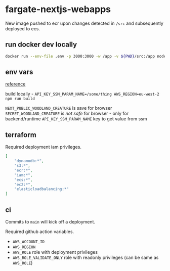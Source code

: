 # fargate-nextjs-webapps

New image pushed to ecr upon changes detected in `/src` and subsequently deployed to ecs.

## run docker dev locally

```sh
docker run --env-file .env -p 3000:3000 -w /app -v ${PWD}/src:/app node:20 npm run dev
```

## env vars

[reference](https://nextjs.org/docs/pages/building-your-application/configuring/environment-variables#bundling-environment-variables-for-the-browser)

build locally - `API_KEY_SSM_PARAM_NAME=/some/thing AWS_REGION=eu-west-2 npm run build`

`NEXT_PUBLIC_WOODLAND_CREATURE` is save for browser
`SECRET_WOODLAND_CREATURE` is *not safe* for browser - only for backend/runtime
`API_KEY_SSM_PARAM_NAME` key to get value from ssm

## terraform

Required deployment iam privileges.

```json
[
    "dynamodb:*", 
    "s3:*", 
    "ecr:*", 
    "iam:*", 
    "ecs:*",
    "ec2:*", 
    "elasticloadbalancing:*"
]
```


## ci

Commits to `main` will kick off a deployment.

Required github action variables.
- `AWS_ACCOUNT_ID`
- `AWS_REGION`
- `AWS_ROLE` role with deployment privileges
- `AWS_ROLE_VALIDATE_ONLY` role with readonly privileges (can be same as `AWS_ROLE`)